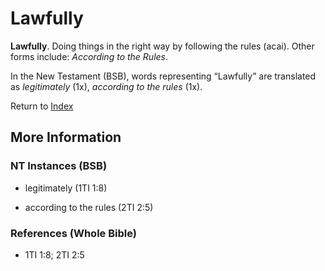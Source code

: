 # Lawfully
**Lawfully**. 
Doing things in the right way by following the rules (acai). 
Other forms include: 
*According to the Rules*. 




In the New Testament (BSB), words representing “Lawfully” are translated as 
*legitimately* (1x), *according to the rules* (1x). 


Return to [Index](00-Index.md)

## More Information

### NT Instances (BSB)

* legitimately (1TI 1:8)

* according to the rules (2TI 2:5)



### References (Whole Bible)

* 1TI 1:8; 2TI 2:5



